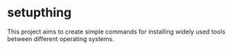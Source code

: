 # setupthing
This project aims to create simple commands for installing widely used tools between different operating systems.
